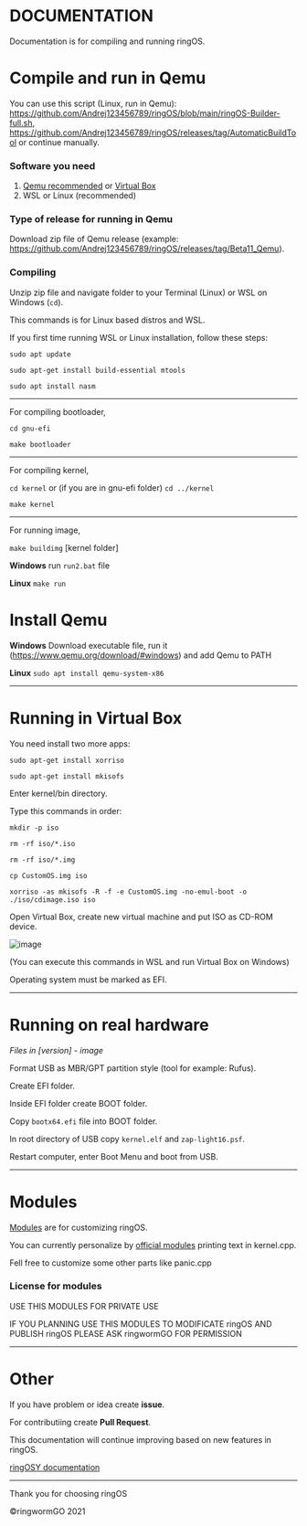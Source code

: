 # DOCUMENTATION
Documentation is for compiling and running ringOS.

# Compile and run in Qemu
You can use this script (Linux, run in Qemu): https://github.com/Andrej123456789/ringOS/blob/main/ringOS-Builder-full.sh, https://github.com/Andrej123456789/ringOS/releases/tag/AutomaticBuildTool
or continue manually.

### Software you need
1. [Qemu recommended](#install-qemu) or [Virtual Box](#running-in-virtual-box)
2. WSL or Linux (recommended)

### Type of release for running in Qemu
Download zip file of Qemu release (example: https://github.com/Andrej123456789/ringOS/releases/tag/Beta11_Qemu).

### Compiling
Unzip zip file and navigate folder to your Terminal (Linux) or WSL on Windows (`cd`).

This commands is for Linux based distros and WSL.

If you first time running WSL or Linux installation, follow these steps:

`sudo apt update`

`sudo apt-get install build-essential mtools`

`sudo apt install nasm`
___________________________________________________________________

For compiling bootloader,

`cd gnu-efi`

`make bootloader`

________________________________________________________________

For compiling kernel,

`cd kernel` or (if you are in gnu-efi folder) `cd ../kernel`

`make kernel`

______________________________________________________________

For running image,

`make buildimg` [kernel folder]

**Windows** run `run2.bat` file

**Linux** `make run`


# Install Qemu

**Windows** Download executable file, run it (https://www.qemu.org/download/#windows) and add Qemu to PATH

**Linux** `sudo apt install qemu-system-x86`
___
# Running in Virtual Box
You need install two more apps:

`sudo apt-get install xorriso`

`sudo apt-get install mkisofs`

Enter kernel/bin directory.

Type this commands in order:

`mkdir -p iso`

`rm -rf iso/*.iso`

`rm -rf iso/*.img`

`cp CustomOS.img iso`

`xorriso -as mkisofs -R -f -e CustomOS.img -no-emul-boot -o ./iso/cdimage.iso iso`

Open Virtual Box, create new virtual machine and put ISO as CD-ROM device.

![image](https://user-images.githubusercontent.com/83548580/140312483-09db7765-e788-41d1-b005-c47cb27cb57e.png)

(You can execute this commands in WSL and run Virtual Box on Windows)

Operating system must be marked as EFI.
_____
# Running on real hardware
*Files in [version] - image*

Format USB as MBR/GPT partition style (tool for example: Rufus).

Create EFI folder.

Inside EFI folder create BOOT folder.

Copy `bootx64.efi` file into BOOT folder.

In root directory of USB copy `kernel.elf` and `zap-light16.psf`.

Restart computer, enter Boot Menu and boot from USB.
___

# Modules
[Modules](https://github.com/Andrej123456789/ringOS/blob/main/ringOS/kernel/Modules.txt) are for customizing ringOS.

You can currently personalize by [official modules](https://github.com/Andrej123456789/ringOS/blob/main/ringOS/kernel/Modules.txt) printing text in kernel.cpp.

Fell free to customize some other parts like panic.cpp

### License for modules
USE THIS MODULES FOR PRIVATE USE

IF YOU PLANNING USE THIS MODULES TO MODIFICATE ringOS AND PUBLISH ringOS PLEASE ASK ringwormGO FOR PERMISSION
___

# Other

If you have problem or idea create **issue**.

For contributiing create **Pull Request**.

This documentation will continue improving based on new features in ringOS.

[ringOSY documentation](https://github.com/ringwormGO-organization/ringOS/tree/ringOSY) 
____

Thank you for choosing ringOS

©ringwormGO 2021
